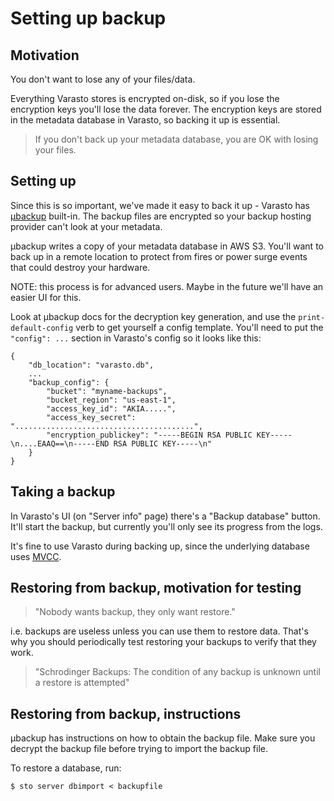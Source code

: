 Setting up backup
=================

Motivation
----------

You don't want to lose any of your files/data.

Everything Varasto stores is encrypted on-disk, so if you lose the encryption keys you'll
lose the data forever. The encryption keys are stored in the metadata database in Varasto,
so backing it up is essential.

> If you don't back up your metadata database, you are OK with losing your files.


Setting up
----------

Since this is so important, we've made it easy to back it up - Varasto has
[µbackup](https://github.com/function61/ubackup) built-in. The backup files are encrypted
so your backup hosting provider can't look at your metadata.

µbackup writes a copy of your metadata database in AWS S3. You'll want to back up in a remote
location to protect from fires or power surge events that could destroy your hardware.

NOTE: this process is for advanced users. Maybe in the future we'll have an easier UI for this.

Look at µbackup docs for the decryption key generation, and use the `print-default-config`
verb to get yourself a config template. You'll need to put the `"config": ...` section
in Varasto's config so it looks like this:

```
{
	"db_location": "varasto.db",
	...
	"backup_config": {
	    "bucket": "myname-backups",
	    "bucket_region": "us-east-1",
	    "access_key_id": "AKIA.....",
	    "access_key_secret": "........................................",
	    "encryption_publickey": "-----BEGIN RSA PUBLIC KEY-----\n....EAAQ==\n-----END RSA PUBLIC KEY-----\n"
	}
}

```


Taking a backup
---------------

In Varasto's UI (on "Server info" page) there's a "Backup database" button. It'll start
the backup, but currently you'll only see its progress from the logs.

It's fine to use Varasto during backing up, since the underlying database uses
[MVCC](https://en.wikipedia.org/wiki/Multiversion_concurrency_control).


Restoring from backup, motivation for testing
---------------------------------------------

> "Nobody wants backup, they only want restore."

i.e. backups are useless unless you can use them to restore data. That's why you should
periodically test restoring your backups to verify that they work.

> "Schrodinger Backups: The condition of any backup is unknown until a restore is attempted"


Restoring from backup, instructions
-----------------------------------

µbackup has instructions on how to obtain the backup file. Make sure you decrypt the backup
file before trying to import the backup file.

To restore a database, run:

```
$ sto server dbimport < backupfile
```
